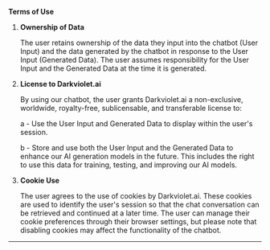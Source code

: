 **Terms of Use**

1. **Ownership of Data**

   The user retains ownership of the data they input into the chatbot (User Input) and the data generated by the chatbot in response to the User Input (Generated Data). The user assumes responsibility for the User Input and the Generated Data at the time it is generated.

2. **License to Darkviolet.ai**

   By using our chatbot, the user grants Darkviolet.ai a non-exclusive, worldwide, royalty-free, sublicensable, and transferable license to:

   a - Use the User Input and Generated Data to display within the user's session.

   b - Store and use both the User Input and the Generated Data to enhance our AI generation models in the future. This includes the right to use this data for training, testing, and improving our AI models.

3. **Cookie Use**

   The user agrees to the use of cookies by Darkviolet.ai. These cookies are used to identify the user's session so that the chat conversation can be retrieved and continued at a later time. The user can manage their cookie preferences through their browser settings, but please note that disabling cookies may affect the functionality of the chatbot.

---
